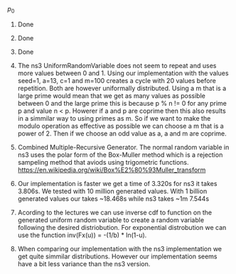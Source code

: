
$p_{0}$


1. Done

2. Done

3. Done

4. The ns3 UniformRandomVariable does not seem to repeat and uses more values between 0 and 1. Using our implementation with the values seed=1, a=13, c=1 and m=100 creates a cycle with 20 values before repetition. Both are however uniformally distributed. Using a m that is a large prime would mean that we get as many values as possible between 0 and the large prime this is because p % n != 0 for any prime p and value n < p. Howerer if a and p are coprime then this also results in a simmilar way to using primes as m. So if we want to make the modulo operation as effective as possible we can choose a m that is a power of 2. Then if we choose an odd value as a, a and m are coprime.

5. Combined Multiple-Recursive Generator. The normal random variable in ns3 uses the polar form of the Box-Muller method which is a rejection sampeling method that aviods using trigometric functions. https://en.wikipedia.org/wiki/Box%E2%80%93Muller_transform

6. Our implementation is faster we get a time of 3.320s for ns3 it takes 3.806s. We tested with 10 million generated values. With 1 billion generated values our takes ~18.468s while ns3 takes ~1m 7.544s

7. Acording to the lectures we can use inverse cdf to function on the generated uniform random variable to create a random variable following the desired distriobution. For exponential distrobution we can use the function inv(Fx(u)) = -(1/b) * ln(1-u).

8. When comparing our implementation with the ns3 implementation we get quite simmilar distributions. However our implementation seems have a bit less variance than the ns3 version.
